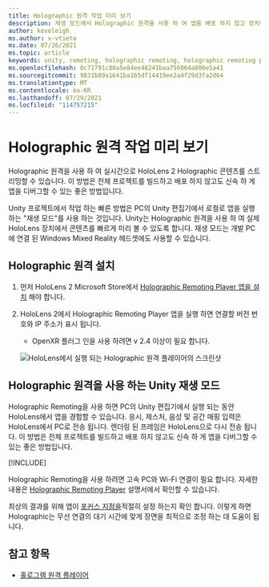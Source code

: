```yaml
---
title: Holographic 원격 작업 미리 보기
description: 재생 모드에서 Holographic 원격을 사용 하 여 앱을 배포 하지 않고 장치에서 응용 프로그램 변경 내용을 미리 봅니다.
author: keveleigh
ms.author: v-vtieto
ms.date: 07/26/2021
ms.topic: article
keywords: unity, remoting, holographic remoting, holographic remoting player, HoloLens, mixed reality 헤드셋, windows mixed reality 헤드셋, 가상 현실 헤드셋, unity 재생 모드
ms.openlocfilehash: 0c71791c80a5e84ee48241baa756064a800e5a41
ms.sourcegitcommit: 9831b89a1641ba1b5df14419ee2a4f29d3fa2d64
ms.translationtype: MT
ms.contentlocale: ko-KR
ms.lasthandoff: 07/29/2021
ms.locfileid: "114757215"
---
```

# <a name="preview-your-work-with-holographic-remoting"></a>Holographic 원격 작업 미리 보기

Holographic 원격을 사용 하 여 실시간으로 HoloLens 2 Holographic 콘텐츠를 스트리밍할 수 있습니다. 이 방법은 전체 프로젝트를 빌드하고 배포 하지 않고도 신속 하 게 앱을 디버그할 수 있는 좋은 방법입니다. 

Unity 프로젝트에서 작업 하는 빠른 방법은 PC의 Unity 편집기에서 로컬로 앱을 실행 하는 "재생 모드"를 사용 하는 것입니다. Unity는 Holographic 원격을 사용 하 여 실제 HoloLens 장치에서 콘텐츠를 빠르게 미리 볼 수 있도록 합니다. 재생 모드는 개발 PC에 연결 된 Windows Mixed Reality 헤드셋에도 사용할 수 있습니다.

## <a name="holographic-remoting-setup"></a>Holographic 원격 설치

1. 먼저 HoloLens 2 Microsoft Store에서 [Holographic Remoting Player 앱을 설치](https://www.microsoft.com/store/productId/9NBLGGH4SV40) 해야 합니다.
2. HoloLens 2에서 Holographic Remoting Player 앱을 실행 하면 연결할 버전 번호와 IP 주소가 표시 됩니다.
    * OpenXR 플러그 인을 사용 하려면 v 2.4 이상이 필요 합니다.

    ![HoloLens에서 실행 되는 Holographic 원격 플레이어의 스크린샷](images/openxr-features-img-01.png)

## <a name="unity-play-mode-with-holographic-remoting"></a>Holographic 원격을 사용 하는 Unity 재생 모드

Holographic Remoting을 사용 하면 PC의 Unity 편집기에서 실행 되는 동안 HoloLens에서 앱을 경험할 수 있습니다. 응시, 제스처, 음성 및 공간 매핑 입력은 HoloLens에서 PC로 전송 됩니다. 렌더링 된 프레임은 HoloLens으로 다시 전송 됩니다. 이 방법은 전체 프로젝트를 빌드하고 배포 하지 않고도 신속 하 게 앱을 디버그할 수 있는 좋은 방법입니다.

[!INCLUDE[](includes/unity-play-mode.md)]

Holographic Remoting을 사용 하려면 고속 PC와 Wi-Fi 연결이 필요 합니다. 자세한 내용은 [Holographic Remoting Player](../platform-capabilities-and-apis/holographic-remoting-player.md) 설명서에서 확인할 수 있습니다.

최상의 결과를 위해 앱이 [포커스 지점을](focus-point-in-unity.md)적절히 설정 하는지 확인 합니다. 이렇게 하면 Holographic는 무선 연결의 대기 시간에 맞게 장면을 최적으로 조정 하는 데 도움이 됩니다.

## <a name="see-also"></a>참고 항목

* [홀로그램 원격 플레이어](../platform-capabilities-and-apis/holographic-remoting-player.md)
